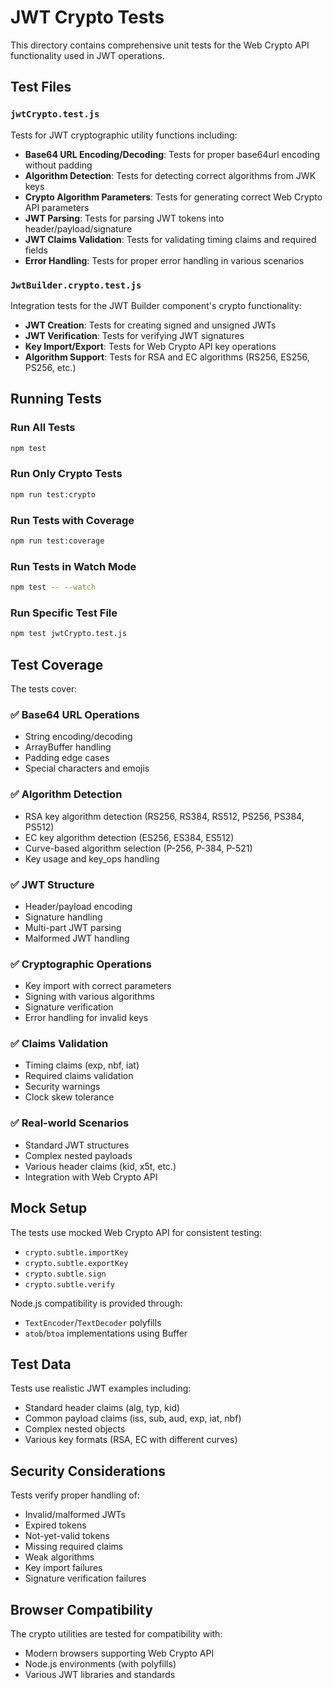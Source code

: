 # JWT Crypto Tests

This directory contains comprehensive unit tests for the Web Crypto API functionality used in JWT operations.

## Test Files

### `jwtCrypto.test.js`
Tests for JWT cryptographic utility functions including:
- **Base64 URL Encoding/Decoding**: Tests for proper base64url encoding without padding
- **Algorithm Detection**: Tests for detecting correct algorithms from JWK keys
- **Crypto Algorithm Parameters**: Tests for generating correct Web Crypto API parameters
- **JWT Parsing**: Tests for parsing JWT tokens into header/payload/signature
- **JWT Claims Validation**: Tests for validating timing claims and required fields
- **Error Handling**: Tests for proper error handling in various scenarios

### `JwtBuilder.crypto.test.js`
Integration tests for the JWT Builder component's crypto functionality:
- **JWT Creation**: Tests for creating signed and unsigned JWTs
- **JWT Verification**: Tests for verifying JWT signatures
- **Key Import/Export**: Tests for Web Crypto API key operations
- **Algorithm Support**: Tests for RSA and EC algorithms (RS256, ES256, PS256, etc.)

## Running Tests

### Run All Tests
```bash
npm test
```

### Run Only Crypto Tests
```bash
npm run test:crypto
```

### Run Tests with Coverage
```bash
npm run test:coverage
```

### Run Tests in Watch Mode
```bash
npm test -- --watch
```

### Run Specific Test File
```bash
npm test jwtCrypto.test.js
```

## Test Coverage

The tests cover:

### ✅ Base64 URL Operations
- String encoding/decoding
- ArrayBuffer handling
- Padding edge cases
- Special characters and emojis

### ✅ Algorithm Detection
- RSA key algorithm detection (RS256, RS384, RS512, PS256, PS384, PS512)
- EC key algorithm detection (ES256, ES384, ES512) 
- Curve-based algorithm selection (P-256, P-384, P-521)
- Key usage and key_ops handling

### ✅ JWT Structure
- Header/payload encoding
- Signature handling
- Multi-part JWT parsing
- Malformed JWT handling

### ✅ Cryptographic Operations
- Key import with correct parameters
- Signing with various algorithms
- Signature verification
- Error handling for invalid keys

### ✅ Claims Validation
- Timing claims (exp, nbf, iat)
- Required claims validation
- Security warnings
- Clock skew tolerance

### ✅ Real-world Scenarios
- Standard JWT structures
- Complex nested payloads
- Various header claims (kid, x5t, etc.)
- Integration with Web Crypto API

## Mock Setup

The tests use mocked Web Crypto API for consistent testing:
- `crypto.subtle.importKey`
- `crypto.subtle.exportKey` 
- `crypto.subtle.sign`
- `crypto.subtle.verify`

Node.js compatibility is provided through:
- `TextEncoder`/`TextDecoder` polyfills
- `atob`/`btoa` implementations using Buffer

## Test Data

Tests use realistic JWT examples including:
- Standard header claims (alg, typ, kid)
- Common payload claims (iss, sub, aud, exp, iat, nbf)
- Complex nested objects
- Various key formats (RSA, EC with different curves)

## Security Considerations

Tests verify proper handling of:
- Invalid/malformed JWTs
- Expired tokens
- Not-yet-valid tokens
- Missing required claims
- Weak algorithms
- Key import failures
- Signature verification failures

## Browser Compatibility

The crypto utilities are tested for compatibility with:
- Modern browsers supporting Web Crypto API
- Node.js environments (with polyfills)
- Various JWT libraries and standards